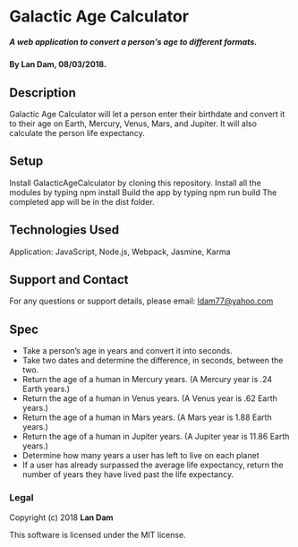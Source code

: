 # Galactic Age Calculator

##### A web application to convert a person's age to different formats.

#### By Lan Dam, 08/03/2018.

## Description

Galactic Age Calculator will let a person enter their birthdate and convert it to their age on Earth, Mercury, Venus, Mars, and Jupiter. It will also calculate the person life expectancy.

## Setup

Install GalacticAgeCalculator by cloning this repository.
Install all the modules by typing npm install
Build the app by typing npm run build
The completed app will be in the dist folder.

## Technologies Used

Application: JavaScript, Node.js, Webpack, Jasmine, Karma

## Support and Contact

For any questions or support details, please email:
ldam77@yahoo.com

## Spec


* Take a person’s age in years and convert it into seconds.
* Take two dates and determine the difference, in seconds, between the two.
* Return the age of a human in Mercury years. (A Mercury year is .24 Earth years.)
* Return the age of a human in Venus years. (A Venus year is .62 Earth years.)
* Return the age of a human in Mars years. (A Mars year is 1.88 Earth years.)
* Return the age of a human in Jupiter years. (A Jupiter year is 11.86 Earth years.)
* Determine how many years a user has left to live on each planet
* If a user has already surpassed the average life expectancy, return the number of years they have lived past the life expectancy.


### Legal

Copyright (c) 2018 **Lan Dam**

This software is licensed under the MIT license.
